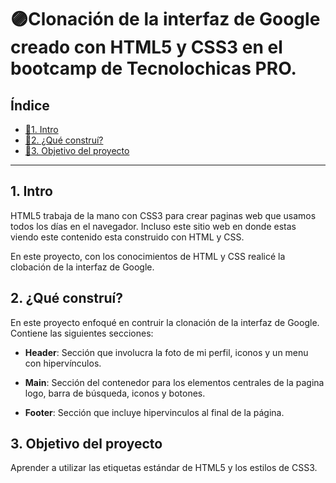 # 🟣Clonación de la interfaz de Google creado con HTML5 y CSS3 en el bootcamp de Tecnolochicas PRO.

## Índice

* [🌟1. Intro](#)
* [🌟2. ¿Qué construí?](#)
* [🌟3. Objetivo del proyecto](#)

****

## 1. Intro
HTML5 trabaja de la mano con CSS3 para crear paginas web que usamos todos los días en el navegador. Incluso este sitio web en donde estas viendo este contenido esta construido con HTML y CSS.

En este proyecto, con los conocimientos de HTML y CSS realicé la clobación de la interfaz de Google.

## 2. ¿Qué construí?
En este proyecto enfoqué en contruir la clonación de la interfaz de Google.
Contiene las siguientes secciones:
* **Header**: Sección que involucra la foto de mi perfil, iconos y un menu con hipervínculos.

* **Main**: Sección del contenedor para los elementos centrales de la pagina logo, barra de búsqueda, iconos y botones.

* **Footer**: Sección que incluye hipervinculos al final de la página.

## 3. Objetivo del proyecto
Aprender a utilizar las etiquetas estándar de HTML5 y los estilos de CSS3.
